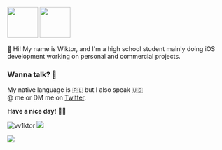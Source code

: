 <img src="https://cdn.betterttv.net/emote/5ec1d9739af1ea16863b4bbf/3x" width="70" height="70"/> <img src="https://cdn.betterttv.net/emote/5fc284f42d6c386f224adbb7/3x" width="70" height="70"/>

:wave: Hi! My name is Wiktor, and I'm a high school student mainly doing iOS development working on personal and commercial projects.

### Wanna talk? :beverage_box:

My native language is :poland: but I also speak :us: <br>
@ me or DM me on [Twitter](https://twitter.com/simplywiktor). <br>

**Have a nice day!** 🤙🏻 <br>
<p align="left"> <img src="https://komarev.com/ghpvc/?username=vv1ktor" alt="vv1ktor" /> <a href="https://twitter.com/simplywiktor"><img href="https://twitter.com/simplywiktor" src=https://cdn.rawgit.com/sindresorhus/awesome/d7305f38d29fed78fa85652e3a63e154dd8e8829/media/badge.svg></a> </p>
<img align="center" src="https://github-readme-stats.vercel.app/api?username=vv1ktor&count_private=true&hide=stars&show_icons=true&theme=dark" />
